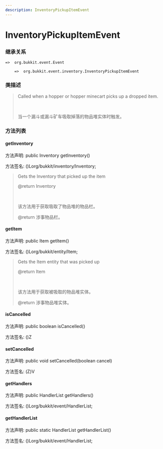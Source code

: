 ```yaml
---
description: InventoryPickupItemEvent
---
```


# InventoryPickupItemEvent

### 继承关系

    =>  org.bukkit.event.Event

        =>  org.bukkit.event.inventory.InventoryPickupItemEvent

### 类描述

> Called when a hopper or hopper minecart picks up a dropped item.
> 
> <br>
> 
> 当一个漏斗或漏斗矿车吸取掉落的物品堆实体时触发。

### 方法列表

#### getInventory

方法声明: public Inventory getInventory()

方法签名: ()Lorg/bukkit/inventory/Inventory;

> Gets the Inventory that picked up the item
> 
> @return Inventory
> 
> <br>
> 
> 该方法用于获取吸取了物品堆的物品栏。
> 
> @return 涉事物品栏。

#### getItem

方法声明: public Item getItem()

方法签名: ()Lorg/bukkit/entity/Item;

> Gets the Item entity that was picked up
> 
> @return Item
> 
> <br>
> 
> 该方法用于获取被吸取的物品堆实体。
> 
> @return 涉事物品堆实体。

#### isCancelled

方法声明: public boolean isCancelled()

方法签名: ()Z

#### setCancelled

方法声明: public void setCancelled(boolean cancel)

方法签名: (Z)V

#### getHandlers

方法声明: public HandlerList getHandlers()

方法签名: ()Lorg/bukkit/event/HandlerList;

#### getHandlerList

方法声明: public static HandlerList getHandlerList()

方法签名: ()Lorg/bukkit/event/HandlerList;